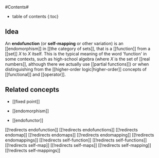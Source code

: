 
#Contents#
* table of contents
{:toc}

## Idea

An __endofunction__ (or __self-mapping__ or other variation) is an [[endomorphism]] in [[the category of sets]], that is a [[function]] from a [[set]] $X$ to $X$ itself.  This is the typical meaning of the word 'function' in some contexts, such as high-school algebra (where $X$ is the set of [[real numbers]], although there we actually use [[partial functions]]) or when distinguishing from the [[higher-order logic|higher-order]] concepts of [[functional]] and [[operator]].

## Related concepts

* [[fixed point]]

* [[endomorphism]]

* [[endofunctor]]


[[!redirects endofunction]]
[[!redirects endofunctions]]
[[!redirects endomap]]
[[!redirects endomaps]]
[[!redirects endomapping]]
[[!redirects endomappings]]
[[!redirects self-function]]
[[!redirects self-functions]]
[[!redirects self-map]]
[[!redirects self-maps]]
[[!redirects self-mapping]]
[[!redirects self-mappings]]
